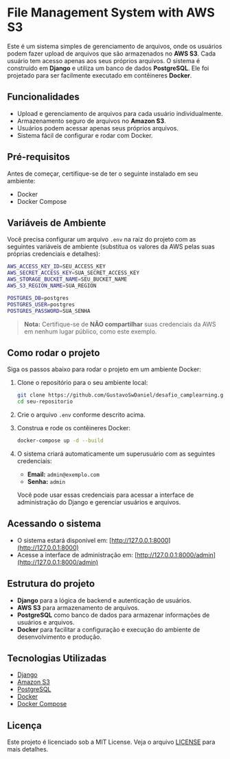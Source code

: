 
# File Management System with AWS S3

Este é um sistema simples de gerenciamento de arquivos, onde os usuários podem fazer upload de arquivos que são armazenados no **AWS S3**. Cada usuário tem acesso apenas aos seus próprios arquivos. O sistema é construído em **Django** e utiliza um banco de dados **PostgreSQL**. Ele foi projetado para ser facilmente executado em contêineres **Docker**.

## Funcionalidades

- Upload e gerenciamento de arquivos para cada usuário individualmente.
- Armazenamento seguro de arquivos no **Amazon S3**.
- Usuários podem acessar apenas seus próprios arquivos.
- Sistema fácil de configurar e rodar com Docker.

## Pré-requisitos

Antes de começar, certifique-se de ter o seguinte instalado em seu ambiente:

- Docker
- Docker Compose

## Variáveis de Ambiente

Você precisa configurar um arquivo `.env` na raiz do projeto com as seguintes variáveis de ambiente (substitua os valores da AWS pelas suas próprias credenciais e detalhes):

```bash
AWS_ACCESS_KEY_ID=SEU_ACCESS_KEY
AWS_SECRET_ACCESS_KEY=SUA_SECRET_ACCESS_KEY
AWS_STORAGE_BUCKET_NAME=SEU_BUCKET_NAME
AWS_S3_REGION_NAME=SUA_REGION

POSTGRES_DB=postgres
POSTGRES_USER=postgres
POSTGRES_PASSWORD=SUA_SENHA
```

> **Nota:** Certifique-se de **NÃO compartilhar** suas credenciais da AWS em nenhum lugar público, como este exemplo.

## Como rodar o projeto

Siga os passos abaixo para rodar o projeto em um ambiente Docker:

1. Clone o repositório para o seu ambiente local:
   ```bash
   git clone https://github.com/GustavoSwDaniel/desafio_camplearning.git
   cd seu-repositorio
   ```

2. Crie o arquivo `.env` conforme descrito acima.

3. Construa e rode os contêineres Docker:
   ```bash
   docker-compose up -d --build
   ```

4. O sistema criará automaticamente um superusuário com as seguintes credenciais:
   - **Email:** `admin@exemplo.com`
   - **Senha:** `admin`

   Você pode usar essas credenciais para acessar a interface de administração do Django e gerenciar usuários e arquivos.

## Acessando o sistema

- O sistema estará disponível em: [http://127.0.0.1:8000](http://127.0.0.1:8000)
- Acesse a interface de administração em: [http://127.0.0.1:8000/admin](http://127.0.0.1:8000/admin)

## Estrutura do projeto

- **Django** para a lógica de backend e autenticação de usuários.
- **AWS S3** para armazenamento de arquivos.
- **PostgreSQL** como banco de dados para armazenar informações de usuários e arquivos.
- **Docker** para facilitar a configuração e execução do ambiente de desenvolvimento e produção.

## Tecnologias Utilizadas

- [Django](https://www.djangoproject.com/)
- [Amazon S3](https://aws.amazon.com/s3/)
- [PostgreSQL](https://www.postgresql.org/)
- [Docker](https://www.docker.com/)
- [Docker Compose](https://docs.docker.com/compose/)

## Licença

Este projeto é licenciado sob a MIT License. Veja o arquivo [LICENSE](LICENSE) para mais detalhes.
